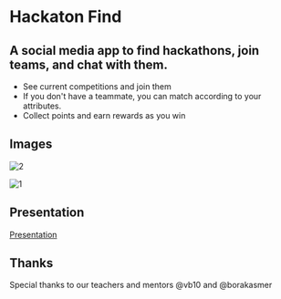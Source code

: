 # Hackaton Find

## A social media app to find hackathons, join teams, and chat with them.
 - See current competitions and join them
 - If you don't have a teammate, you can match according to your attributes.
 - Collect points and earn rewards as you win

## Images

![2](https://user-images.githubusercontent.com/34714108/93613440-8acafe00-f9d9-11ea-9fce-5a337297d4f2.gif)

![1](https://user-images.githubusercontent.com/34714108/93613267-4f303400-f9d9-11ea-82ad-8fc2aee5c959.gif)

## Presentation

[Presentation](https://www.canva.com/design/DAEIC7iKTMQ/Fg-cDRs_c31r9ail-bpx3g/view?utm_content=DAEIC7iKTMQ&utm_campaign=designshare&utm_medium=link&utm_source=publishsharelink)
<a href="" title="Presentation"></a>

## Thanks

Special thanks to our teachers and mentors @vb10 and @borakasmer
